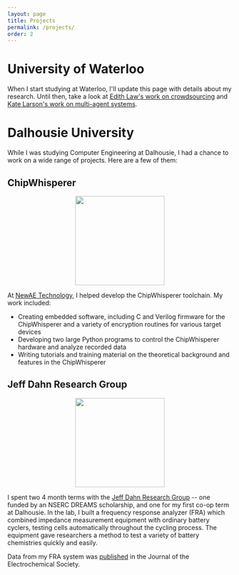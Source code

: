 ```yaml
---
layout: page
title: Projects
permalink: /projects/
order: 2
---
```


# University of Waterloo
When I start studying at Waterloo, I'll update this page with details about my research. Until then, take a look at [Edith Law's work on crowdsourcing](http://edithlaw.ca/research.html) and [Kate Larson's work on multi-agent systems](https://cs.uwaterloo.ca/~klarson/publications.html).


# Dalhousie University
While I was studying Computer Engineering at Dalhousie, I had a chance to work on a wide range of projects. Here are a few of them:

## ChipWhisperer
<center>
<img src="{{ site.baseurl }}/files/cw-lite.jpg" width="200">
</center>

At [NewAE Technology](http://newae.com/), I helped develop the ChipWhisperer toolchain. My work included:
* Creating embedded software, including C and Verilog firmware for the ChipWhisperer and a variety of encryption routines for various target devices
* Developing two large Python programs to control the ChipWhisperer hardware and analyze recorded data
* Writing tutorials and training material on the theoretical background and features in the ChipWhisperer

## Jeff Dahn Research Group
<center>
<img src="{{ site.baseurl }}/files/dahn-fra.jpg" width="200">
</center>

I spent two 4 month terms with the [Jeff Dahn Research Group](https://www.dal.ca/diff/dahn.html) -- one funded by an NSERC DREAMS scholarship, and one for my first co-op term at Dalhousie. In the lab, I built a frequency response analyzer (FRA) which combined impedance measurement equipment with ordinary battery cyclers, testing cells automatically throughout the cycling process. The equipment gave researchers a method to test a variety of battery chemistries quickly and easily. 

Data from my FRA system was [published](http://jes.ecsdl.org/content/162/6/A1046.short) in the Journal of the Electrochemical Society.



